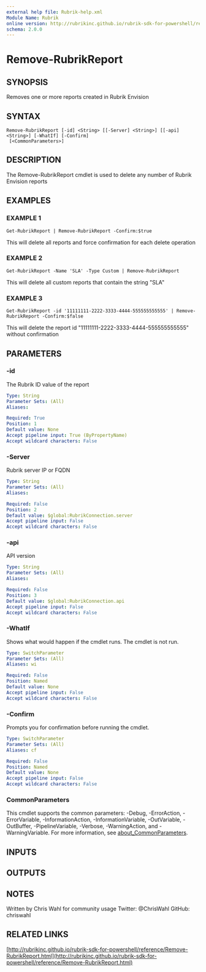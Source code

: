 ```yaml
---
external help file: Rubrik-help.xml
Module Name: Rubrik
online version: http://rubrikinc.github.io/rubrik-sdk-for-powershell/reference/Remove-RubrikReport.html
schema: 2.0.0
---
```


# Remove-RubrikReport

## SYNOPSIS
Removes one or more reports created in Rubrik Envision

## SYNTAX

```
Remove-RubrikReport [-id] <String> [[-Server] <String>] [[-api] <String>] [-WhatIf] [-Confirm]
 [<CommonParameters>]
```

## DESCRIPTION
The Remove-RubrikReport cmdlet is used to delete any number of Rubrik Envision reports

## EXAMPLES

### EXAMPLE 1
```
Get-RubrikReport | Remove-RubrikReport -Confirm:$true
```

This will delete all reports and force confirmation for each delete operation

### EXAMPLE 2
```
Get-RubrikReport -Name 'SLA' -Type Custom | Remove-RubrikReport
```

This will delete all custom reports that contain the string "SLA"

### EXAMPLE 3
```
Get-RubrikReport -id '11111111-2222-3333-4444-555555555555' | Remove-RubrikReport -Confirm:$false
```

This will delete the report id "11111111-2222-3333-4444-555555555555" without confirmation

## PARAMETERS

### -id
The Rubrik ID value of the report

```yaml
Type: String
Parameter Sets: (All)
Aliases:

Required: True
Position: 1
Default value: None
Accept pipeline input: True (ByPropertyName)
Accept wildcard characters: False
```

### -Server
Rubrik server IP or FQDN

```yaml
Type: String
Parameter Sets: (All)
Aliases:

Required: False
Position: 2
Default value: $global:RubrikConnection.server
Accept pipeline input: False
Accept wildcard characters: False
```

### -api
API version

```yaml
Type: String
Parameter Sets: (All)
Aliases:

Required: False
Position: 3
Default value: $global:RubrikConnection.api
Accept pipeline input: False
Accept wildcard characters: False
```

### -WhatIf
Shows what would happen if the cmdlet runs.
The cmdlet is not run.

```yaml
Type: SwitchParameter
Parameter Sets: (All)
Aliases: wi

Required: False
Position: Named
Default value: None
Accept pipeline input: False
Accept wildcard characters: False
```

### -Confirm
Prompts you for confirmation before running the cmdlet.

```yaml
Type: SwitchParameter
Parameter Sets: (All)
Aliases: cf

Required: False
Position: Named
Default value: None
Accept pipeline input: False
Accept wildcard characters: False
```

### CommonParameters
This cmdlet supports the common parameters: -Debug, -ErrorAction, -ErrorVariable, -InformationAction, -InformationVariable, -OutVariable, -OutBuffer, -PipelineVariable, -Verbose, -WarningAction, and -WarningVariable. For more information, see [about_CommonParameters](http://go.microsoft.com/fwlink/?LinkID=113216).

## INPUTS

## OUTPUTS

## NOTES
Written by Chris Wahl for community usage
Twitter: @ChrisWahl
GitHub: chriswahl

## RELATED LINKS

[http://rubrikinc.github.io/rubrik-sdk-for-powershell/reference/Remove-RubrikReport.html](http://rubrikinc.github.io/rubrik-sdk-for-powershell/reference/Remove-RubrikReport.html)

